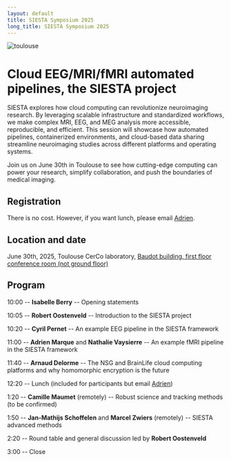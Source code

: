 ```yaml
---
layout: default
title: SIESTA Symposium 2025
long_title: SIESTA Symposium 2025
---
```

![toulouse](https://github.com/user-attachments/assets/e4f0aa48-d37a-4c58-913e-e48068f168da)

Cloud EEG/MRI/fMRI automated pipelines, the SIESTA project
============================
SIESTA explores how cloud computing can revolutionize neuroimaging research. By leveraging scalable infrastructure and standardized workflows, we make complex MRI, EEG, and MEG analysis more accessible, reproducible, and efficient. This session will showcase how automated pipelines, containerized environments, and cloud-based data sharing streamline neuroimaging studies across different platforms and operating systems.

Join us on June 30th in Toulouse to see how cutting-edge computing can power your research, simplify collaboration, and push the boundaries of medical imaging.

Registration
---------------------
There is no cost. However, if you want lunch, please email [Adrien](mailto:adrien.romain.marque@gmail.com). 

Location and date
-------
June 30th, 2025, Toulouse CerCo laboratory, [Baudot building, first floor conference room (not ground floor)](https://cerco.cnrs.fr/en/visit-us/)

Program
--------
10:00 -- **Isabelle Berry** -- Opening statements

10:05 -- **Robert Oostenveld** -- Introduction to the SIESTA project

10:20 -- **Cyril Pernet** -- An example EEG pipeline in the SIESTA framework

11:00 -- **Adrien Marque** and **Nathalie Vaysierre** -- An example fMRI pipeline in the SIESTA framework

11:40 -- **Arnaud Delorme** -- The NSG and BrainLife cloud computing platforms and why homomorphic encryption is the future

12:20 -- Lunch (included for participants but email [Adrien](mailto:adrien.romain.marque@gmail.com))

1:20 -- **Camille Maumet** (remotely) -- Robust science and tracking methods (to be confirmed)

1:50 -- **Jan-Mathijs Schoffelen** and **Marcel Zwiers** (remotely) -- SIESTA advanced methods

2:20 -- Round table and general discussion led by **Robert Oostenveld**

3:00 -- Close
